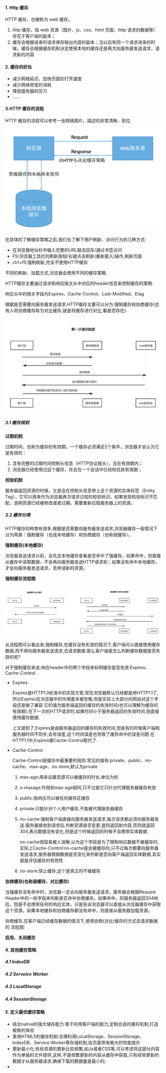 #### 1. Http 缓存

HTTP 缓存，也被称为 web 缓存。

1. http 缓存，指 web 资源（图片、js、css、html 页面、http 请求的数据等）存在于客户端的副本；
2. 缓存会根据进来的请求保存输出内容的副本；当以后有同一个请求进来的时候，缓存会根据缓存机制决定使用本地的缓存还是再次向服务器发送请求，请求新的内容

#### 2. 缓存的好处

- 减少网络延迟，加快页面的打开速度
- 减少网络带宽的消耗
- 降低服务器的压力
- ……

#### 3.HTTP 缓存的流程

HTTP 缓存的流程可以参考一张网络图片，描述的非常清晰、到位

![http缓存流程](./images/i8.png)

在具体的了解缓存策略之前,我们先了解下用户刷新、访问行为的几种方式:

* 在浏览器地址栏中输入完整的URL敲击回车/通过书签访问
* F5/浏览器工具栏的刷新按钮/右键点击刷新(重新载入)操作,刷新页面
* ctrl+f5:强制刷新,完全不使用HTTP缓存

不同的刷新、加载方式,浏览器会使用不同的缓存策略.

HTTP缓存主要通过请求和响应报文头中对应的header信息来控制缓存的策略.

响应头中的相关字段为Expires、Cache-Control、Last-Modified、Etag

根据是否需要向服务器发送请求,HTTP缓存主要可以分为:强制缓存和协商缓存(也有人将协商缓存称为对比缓存,就是将缓存进行对比,看是否存在).

![缓存流程](./images/i9.png)

##### 3.1 缓存规则

**过期机制**

过期时间，也称为缓存的有效期。一个缓存必须满足2个条件，浏览器才会认为它是有效的：

1. 含有完整的过期时间控制头信息（HTTP协议报头），且在有效期内；
2. 浏览器已经使用过这个缓存，并且在一个会话中已经校验其有效期；

**校验机制**

服务器返回资源的时候，又是会在控制头信息带上这个资源的实体标签（Entity Tag），它可以用来作为浏览器再次请求过程的校验标识。如果发现校验标识不匹配，说明资源已经被修改或者过期，需要重新拉取服务器上的资源。

##### 3.2 缓存分类

HTTP缓存的种类有很多,根据是否需要向服务器发送请求,浏览器缓存一般情况下分为两类：强制缓存（也成本地缓存）和协商缓存（也称弱缓存）。

**强制缓存(本地缓存)**

浏览器发送请求以前，会先去本地缓存查看是否命中了强缓存，如果命中，则直接从缓存中读取数据，不会再向服务器发送HTTP请求到；如果没有命中本地缓存，才会向服务器发送请求，去申请新的资源。

**强制缓存流程图**

![强制缓存](./images/i10.png)

从流程图可以看出来,强制缓存,在缓存没有失效的情况下,客户端可以直接使用缓存数据,而不用向服务器发送请求,去请求数据.那么客户端是怎么判断缓存数据是否失效的呢?

对于强制缓存来说,响应header中的两个字段来标明缓存是否失效:Expires、Cache-Control.

* Expires

  Expires是HTTP1.0标准中的实现方案,现在浏览器默认已经都是用HTTP1.1了,所以Expires在浏览器中的作用基本被忽略,但是实际上大部分的网站对这个字段还是做了兼容.它的值为服务端返回的缓存的失效时间(也可以理解为缓存的有效期).在下一次的HTTP请求时,如果时间小于服务器返回的失效时间,则直接使用缓存数据.

  上文提到了,Expires是由服务器返回的缓存的失效时间,但是有的时候客户端和服务器时间不同步,会有误差,这个时间误差也导致了缓存命中的误差问题.在HTTP1.1中,Expires被Cache-Control取代了.

* Cache-Control

  Cache-Control是缓存中最重要的规则.常见的值有:private、public、no-cache、max-age、no-store,默认为private

  1. max-age:用来设置资源可以被缓存的时长,单位为秒

  2. s-maxage:作用和max-age相同,只不过是它只针对代理服务器缓存有效

  3. public:指响应可以被任何缓存区缓存

  4. private:只能针对个人用户缓存,不能被代理服务器缓存

  5. no-cache:强制客户端直接向服务器发送请求,每次请求都必须向服务器发送.服务器接收到请求后,判断资源是否变更,是则返回新内容,否则就返回304,表示数据没有变化,但是这个时候返回的时候不会携带实体数据.

     no-cache很容易被人误解,以为这个字段是为了限制响应数据不被缓存的,实际上Cache-Control:no-cache是会被缓存的,只不过每次都要向服务器发送请求,服务器根据数据是否变化来判断是否向客户端返回实体数据,其实就是评估缓存的有效性

  6. no-store:禁止缓存,这个是真正的不被缓存.

**协商缓存(也称弱缓存、对比缓存)**

当强缓存没有命中时，浏览器一定会向服务器发送请求。服务器会根据Request Header中的一些字段来判断是否命中协商缓存。如果命中，则服务器返回304响应，但是不会携带任何的响应实体，只是告诉浏览器可以直接从浏览器缓存中获取这个资源。如果本地缓存和协商缓存都没有命中，则直接从服务器加载资源。

协商缓存,在客户端已经缓存数据的情况下,使用协商(对比)缓存的方式去请求数据的 流程图:



**启用、关闭缓存**

#### 4. 其他缓存策略

##### 4.1 IndexDB

##### 4.2 Serveice Worker

##### 4.3 LocalStorage

##### 4.4 SessionStorage

#### 5. 定义最优缓存策略

* 结合native的强大储存能力:善于利用客户端的能力,定制合适的缓存机制,打造极致的体验
* 善用HTML5的缓存机制:合理利用LocalStorage、SessionStorage、IndexDB、Service Worker等存储机制,给页面带来极大的性能提升
* 更新最小化:有些资源的更新比较频繁,如Js或者CSS等,可以考虑将这部分内容作为单独的文件提供,这样,不是频繁更新的内容从缓存中获取,只有经常更新的数据才从服务器请求,确保下载的数据量是最小的;
* 
